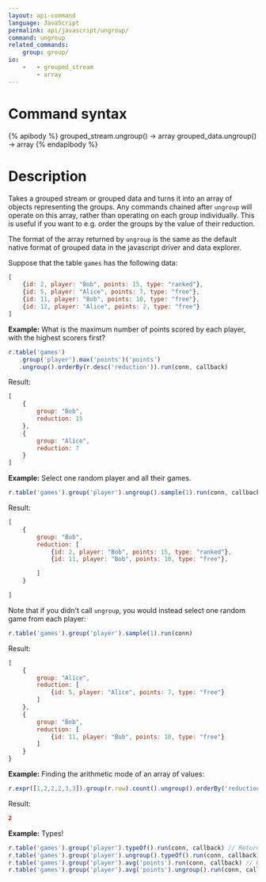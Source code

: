 ```yaml
---
layout: api-command
language: JavaScript
permalink: api/javascript/ungroup/
command: ungroup
related_commands:
    group: group/
io:
    -   - grouped_stream
        - array
---
```


# Command syntax #

{% apibody %}
grouped_stream.ungroup() &rarr; array
grouped_data.ungroup() &rarr; array
{% endapibody %}

# Description #

Takes a grouped stream or grouped data and turns it into an array of
objects representing the groups.  Any commands chained after `ungroup`
will operate on this array, rather than operating on each group
individually.  This is useful if you want to e.g. order the groups by
the value of their reduction.

The format of the array returned by `ungroup` is the same as the
default native format of grouped data in the javascript driver and
data explorer.

Suppose that the table `games` has the following data:

```js
[
    {id: 2, player: "Bob", points: 15, type: "ranked"},
    {id: 5, player: "Alice", points: 7, type: "free"},
    {id: 11, player: "Bob", points: 10, type: "free"},
    {id: 12, player: "Alice", points: 2, type: "free"}
]
```

__Example:__ What is the maximum number of points scored by each
player, with the highest scorers first?

```js
r.table('games')
   .group('player').max('points')('points')
   .ungroup().orderBy(r.desc('reduction')).run(conn, callback)
```

<!-- stop -->

Result:

```js
[
    {
        group: "Bob",
        reduction: 15
    },
    {
        group: "Alice",
        reduction: 7
    }
]
```

__Example:__ Select one random player and all their games.

```js
r.table('games').group('player').ungroup().sample(1).run(conn, callback)
```

Result:

```js
[
    {
        group: "Bob",
        reduction: [
            {id: 2, player: "Bob", points: 15, type: "ranked"},
            {id: 11, player: "Bob", points: 10, type: "free"},

        ]
    }

]
```

Note that if you didn't call `ungroup`, you would instead select one
random game from each player:

```js
r.table('games').group('player').sample(1).run(conn)
```

Result:

```js
[
    {
        group: "Alice",
        reduction: [
            {id: 5, player: "Alice", points: 7, type: "free"}
        ]
    },
    {
        group: "Bob",
        reduction: [
            {id: 11, player: "Bob", points: 10, type: "free"}
        ]
    }
}
```

__Example:__ Finding the arithmetic mode of an array of values:
```javascript
r.expr([1,2,2,2,3,3]).group(r.row).count().ungroup().orderBy('reduction').nth(-1)('group')
```

Result:

```json
2
```

__Example:__ Types!

```js
r.table('games').group('player').typeOf().run(conn, callback) // Returns "GROUPED_STREAM"
r.table('games').group('player').ungroup().typeOf().run(conn, callback) // Returns "ARRAY"
r.table('games').group('player').avg('points').run(conn, callback) // Returns "GROUPED_DATA"
r.table('games').group('player').avg('points').ungroup().run(conn, callback) // Returns "ARRAY"
```
